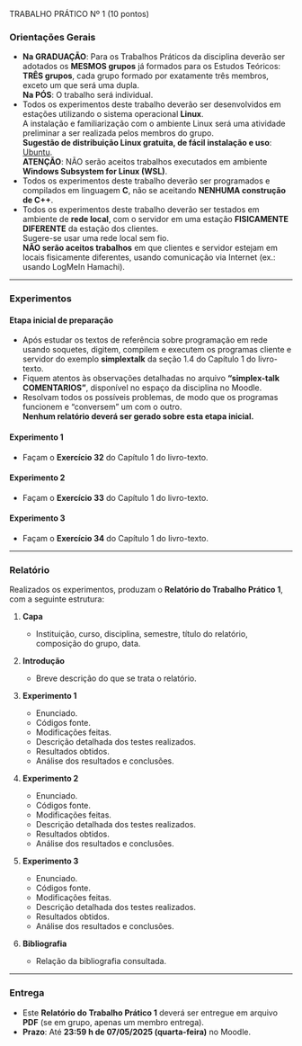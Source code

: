 TRABALHO PRÁTICO Nº 1 (10 pontos)

### Orientações Gerais
- **Na GRADUAÇÃO**: Para os Trabalhos Práticos da disciplina deverão ser adotados os **MESMOS grupos** já formados para os Estudos Teóricos: **TRÊS grupos**, cada grupo formado por exatamente três membros, exceto um que será uma dupla.  
  **Na PÓS**: O trabalho será individual.
- Todos os experimentos deste trabalho deverão ser desenvolvidos em estações utilizando o sistema operacional **Linux**.  
  A instalação e familiarização com o ambiente Linux será uma atividade preliminar a ser realizada pelos membros do grupo.  
  **Sugestão de distribuição Linux gratuita, de fácil instalação e uso**: [Ubuntu](https://ubuntu.com).  
  **ATENÇÃO**: NÃO serão aceitos trabalhos executados em ambiente **Windows Subsystem for Linux (WSL)**.
- Todos os experimentos deste trabalho deverão ser programados e compilados em linguagem **C**, não se aceitando **NENHUMA construção de C++**.
- Todos os experimentos deste trabalho deverão ser testados em ambiente de **rede local**, com o servidor em uma estação **FISICAMENTE DIFERENTE** da estação dos clientes.  
  Sugere-se usar uma rede local sem fio.  
  **NÃO serão aceitos trabalhos** em que clientes e servidor estejam em locais fisicamente diferentes, usando comunicação via Internet (ex.: usando LogMeIn Hamachi).

---

### Experimentos

#### Etapa inicial de preparação
- Após estudar os textos de referência sobre programação em rede usando soquetes, digitem, compilem e executem os programas cliente e servidor do exemplo **simplextalk** da seção 1.4 do Capítulo 1 do livro-texto.
- Fiquem atentos às observações detalhadas no arquivo **“simplex-talk COMENTARIOS”**, disponível no espaço da disciplina no Moodle.
- Resolvam todos os possíveis problemas, de modo que os programas funcionem e “conversem” um com o outro.  
  **Nenhum relatório deverá ser gerado sobre esta etapa inicial.**

#### Experimento 1
- Façam o **Exercício 32** do Capítulo 1 do livro-texto.

#### Experimento 2
- Façam o **Exercício 33** do Capítulo 1 do livro-texto.

#### Experimento 3
- Façam o **Exercício 34** do Capítulo 1 do livro-texto.

---

### Relatório

Realizados os experimentos, produzam o **Relatório do Trabalho Prático 1**, com a seguinte estrutura:

1. **Capa**  
   - Instituição, curso, disciplina, semestre, título do relatório, composição do grupo, data.

2. **Introdução**  
   - Breve descrição do que se trata o relatório.

3. **Experimento 1**  
   - Enunciado.  
   - Códigos fonte.  
   - Modificações feitas.  
   - Descrição detalhada dos testes realizados.  
   - Resultados obtidos.  
   - Análise dos resultados e conclusões.

4. **Experimento 2**  
   - Enunciado.  
   - Códigos fonte.  
   - Modificações feitas.  
   - Descrição detalhada dos testes realizados.  
   - Resultados obtidos.  
   - Análise dos resultados e conclusões.

5. **Experimento 3**  
   - Enunciado.  
   - Códigos fonte.  
   - Modificações feitas.  
   - Descrição detalhada dos testes realizados.  
   - Resultados obtidos.  
   - Análise dos resultados e conclusões.

6. **Bibliografia**  
   - Relação da bibliografia consultada.

---

### Entrega
- Este **Relatório do Trabalho Prático 1** deverá ser entregue em arquivo **PDF** (se em grupo, apenas um membro entrega).  
- **Prazo**: Até **23:59 h de 07/05/2025 (quarta-feira)** no Moodle.